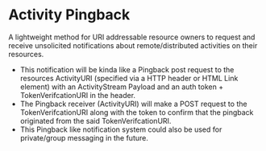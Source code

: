 Activity Pingback
=================

A lightweight method for URI addressable resource owners to request and receive unsolicited notifications about remote/distributed activities on their resources.


* This notification will be kinda like a Pingback post request to the resources ActivityURI (specified via a HTTP header or HTML Link element) with an ActivityStream Payload and an auth token + TokenVerifcationURI in the header.
* The Pingback receiver (ActivityURI) will make a POST request to the TokenVerifcationURI along with the token to confirm that the pingback originated from the said TokenVerifcationURI.
* This Pingback like notification system could also be used for private/group messaging in the future. 